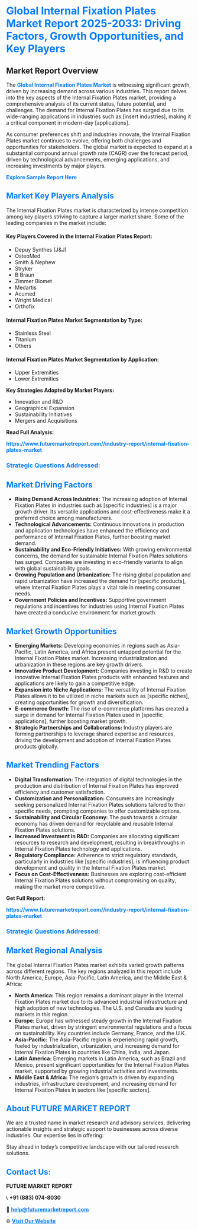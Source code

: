 <h1 style="color: #007BFF;">Global Internal Fixation Plates Market Report 2025-2033: Driving Factors, Growth Opportunities, and Key Players</h1>

<section id="overview">
<h2>Market Report Overview</h2>
<p>The <a href="https://www.futuremarketreport.com//industry-report/internal-fixation-plates-market" style="color: #007BFF; text-decoration: none;"><strong>Global Internal Fixation Plates Market</strong></a> is witnessing significant growth, driven by increasing demand across various industries. This report delves into the key aspects of the Internal Fixation Plates market, providing a comprehensive analysis of its current status, future potential, and challenges. The demand for Internal Fixation Plates has surged due to its wide-ranging applications in industries such as [insert industries], making it a critical component in modern-day [applications].</p>
<p>As consumer preferences shift and industries innovate, the Internal Fixation Plates market continues to evolve, offering both challenges and opportunities for stakeholders. The global market is expected to expand at a substantial compound annual growth rate (CAGR) over the forecast period, driven by technological advancements, emerging applications, and increasing investments by major players.</p>
</section>

<section id="overview">
<p><a href="https://www.futuremarketreport.com//request-sample/reportId=79602" style="color: #007BFF; text-decoration: none;"><strong>Explore Sample Report Here</strong></a></p>
</section>

<section id="key-players">
<h2 style="color: #007BFF;">Market Key Players Analysis</h2>
<p>The Internal Fixation Plates market is characterized by intense competition among key players striving to capture a larger market share. Some of the leading companies in the market include:</p>
<h4>Key Players Covered in the Internal Fixation Plates Report:</h4>
<ul><li>Depuy Synthes (J&amp;J)</li><li>OsteoMed</li><li>Smith &amp; Nephew</li><li>Stryker</li><li>B Braun</li><li>Zimmer Biomet</li><li>Medartis</li><li>Acumed</li><li>Wright Medical</li><li>Orthofix</li></ul>
<h4>Internal Fixation Plates Market Segmentation by Type:</h4>
<ul><li>Stainless Steel</li><li>Titanium</li><li>Others</li></ul>

<h4>Internal Fixation Plates Market Segmentation by Application:</h4>
<ul><li>Upper Extremities</li><li>Lower Extremities</li></ul>
<p><strong>Key Strategies Adopted by Market Players:</strong></p>
<ul>
<li>Innovation and R&D</li>
<li>Geographical Expansion</li>
<li>Sustainability Initiatives</li>
<li>Mergers and Acquisitions</li>
</ul>
</section>

<section>
<p><strong>Read Full Analysis: </strong></p><a href="https://www.futuremarketreport.com//industry-report/internal-fixation-plates-market" style="color: #007BFF; text-decoration: none;"><strong>https://www.futuremarketreport.com//industry-report/internal-fixation-plates-market</strong></a>
<h3 style="color: #007BFF;">Strategic Questions Addressed:</h3>
</section>

<section id="driving-factors">
<h2 style="color: #007BFF;">Market Driving Factors</h2>
<ul>
<li><strong>Rising Demand Across Industries:</strong> The increasing adoption of Internal Fixation Plates in industries such as [specific industries] is a major growth driver. Its versatile applications and cost-effectiveness make it a preferred choice among manufacturers.</li>
<li><strong>Technological Advancements:</strong> Continuous innovations in production and application technologies have enhanced the efficiency and performance of Internal Fixation Plates, further boosting market demand.</li>
<li><strong>Sustainability and Eco-Friendly Initiatives:</strong> With growing environmental concerns, the demand for sustainable Internal Fixation Plates solutions has surged. Companies are investing in eco-friendly variants to align with global sustainability goals.</li>
<li><strong>Growing Population and Urbanization:</strong> The rising global population and rapid urbanization have increased the demand for [specific products], where Internal Fixation Plates plays a vital role in meeting consumer needs.</li>
<li><strong>Government Policies and Incentives:</strong> Supportive government regulations and incentives for industries using Internal Fixation Plates have created a conducive environment for market growth.</li>
</ul>
</section>

<section id="growth-opportunities">
<h2 style="color: #007BFF;">Market Growth Opportunities</h2>
<ul>
<li><strong>Emerging Markets:</strong> Developing economies in regions such as Asia-Pacific, Latin America, and Africa present untapped potential for the Internal Fixation Plates market. Increasing industrialization and urbanization in these regions are key growth drivers.</li>
<li><strong>Innovative Product Development:</strong> Companies investing in R&D to create innovative Internal Fixation Plates products with enhanced features and applications are likely to gain a competitive edge.</li>
<li><strong>Expansion into Niche Applications:</strong> The versatility of Internal Fixation Plates allows it to be utilized in niche markets such as [specific niches], creating opportunities for growth and diversification.</li>
<li><strong>E-commerce Growth:</strong> The rise of e-commerce platforms has created a surge in demand for Internal Fixation Plates used in [specific applications], further boosting market growth.</li>
<li><strong>Strategic Partnerships and Collaborations:</strong> Industry players are forming partnerships to leverage shared expertise and resources, driving the development and adoption of Internal Fixation Plates products globally.</li>
</ul>
</section>

<section id="trending-factors">
<h2 style="color: #007BFF;">Market Trending Factors</h2>
<ul>
<li><strong>Digital Transformation:</strong> The integration of digital technologies in the production and distribution of Internal Fixation Plates has improved efficiency and customer satisfaction.</li>
<li><strong>Customization and Personalization:</strong> Consumers are increasingly seeking personalized Internal Fixation Plates solutions tailored to their specific needs, prompting companies to offer customizable options.</li>
<li><strong>Sustainability and Circular Economy:</strong> The push towards a circular economy has driven demand for recyclable and reusable Internal Fixation Plates solutions.</li>
<li><strong>Increased Investment in R&D:</strong> Companies are allocating significant resources to research and development, resulting in breakthroughs in Internal Fixation Plates technology and applications.</li>
<li><strong>Regulatory Compliance:</strong> Adherence to strict regulatory standards, particularly in industries like [specific industries], is influencing product development and quality in the Internal Fixation Plates market.</li>
<li><strong>Focus on Cost-Effectiveness:</strong> Businesses are exploring cost-efficient Internal Fixation Plates solutions without compromising on quality, making the market more competitive.</li>
</ul>
</section>

<section>
<p><strong>Get Full Report: </strong></p><a href="https://www.futuremarketreport.com//industry-report/internal-fixation-plates-market" style="color: #007BFF; text-decoration: none;"><strong>https://www.futuremarketreport.com//industry-report/internal-fixation-plates-market</strong></a>
<h3 style="color: #007BFF;">Strategic Questions Addressed:</h3>
</section>


<section id="regional-analysis">
<h2 style="color: #007BFF;">Market Regional Analysis</h2>
<p>The global Internal Fixation Plates market exhibits varied growth patterns across different regions. The key regions analyzed in this report include North America, Europe, Asia-Pacific, Latin America, and the Middle East & Africa:</p>
<ul>
<li><strong>North America:</strong> This region remains a dominant player in the Internal Fixation Plates market due to its advanced industrial infrastructure and high adoption of new technologies. The U.S. and Canada are leading markets in this region.</li>
<li><strong>Europe:</strong> Europe has witnessed steady growth in the Internal Fixation Plates market, driven by stringent environmental regulations and a focus on sustainability. Key countries include Germany, France, and the U.K.</li>
<li><strong>Asia-Pacific:</strong> The Asia-Pacific region is experiencing rapid growth, fueled by industrialization, urbanization, and increasing demand for Internal Fixation Plates in countries like China, India, and Japan.</li>
<li><strong>Latin America:</strong> Emerging markets in Latin America, such as Brazil and Mexico, present significant opportunities for the Internal Fixation Plates market, supported by growing industrial activities and investments.</li>
<li><strong>Middle East & Africa:</strong> The region’s growth is driven by expanding industries, infrastructure development, and increasing demand for Internal Fixation Plates in sectors like [specific sectors].</li>
</ul>
</section>

<footer>
<h2 style="color: #007BFF;">About FUTURE MARKET REPORT</h2>
<p>We are a trusted name in market research and advisory services, delivering actionable insights and strategic support to businesses across diverse industries. Our expertise lies in offering:</p>

<p>Stay ahead in today’s competitive landscape with our tailored research solutions.</p>

<h2 style="color: #007BFF;">Contact Us:</h2>
<p><strong>FUTURE MARKET REPORT</strong></p>
<p>📞 <strong>+91 (883) 074-8030</strong></p>
<p>📧 <strong><a href="mailto:help@futuremarketreport.com" style="color: #007BFF;">help@futuremarketreport.com</a></strong></p>
<p>🌐 <strong><a href="https://www.futuremarketreport.com/" style="color: #007BFF;">Visit Our Website</a></strong></p>
</footer>